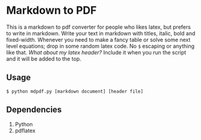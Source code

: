 # Markdown to PDF

This is a markdown to pdf converter for people who likes latex, but prefers to write in markdown. Write your text in markdown with titles, italic, bold and fixed-width. Whenever you need to make a fancy table or solve some next level equations; drop in some random latex code. No `$` escaping or anything like that.  *What about my latex header?* Include it when you run the script and it will be added to the top.

## Usage

```
$ python mdpdf.py [markdown document] [header file]
```

## Dependencies

1. Python
2. pdflatex
